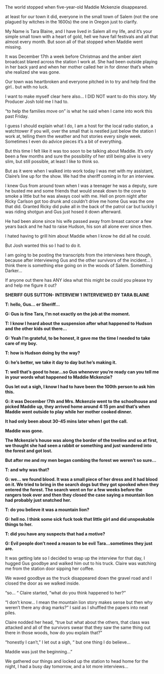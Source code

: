 The world stopped when five-year-old Maddie Mckenzie disappeared. 

at least for our town it did, everyone in the small town of Salem (not the one plagued by witches in the 1600s) the one in Oregon just to clarify. 

My Name is Tara Blaine, and I have lived in Salem all my life, and it’s your simple small town with a heart of gold, hell we have fall festivals and all that almost every month. But soon all of that stopped when Maddie went missing. 

It was December 17th a week before Christmas and the amber alert broadcast blared across the station I work at. She had been outside playing in her back yard and when her mother called her in for dinner that’s when she realized she was gone. 

Our town was heartbroken and everyone pitched in to try and help find the girl.. but with no luck. 

I want to make myself clear here also… I DID NOT want to do this story. My Producer Josh told me I had to. 

“to help the families move on” is what he said when I came into work this past Friday. 

I guess I should explain what I do, I am a  host for the local radio station, a watchtower if you will, over the small that is nestled just below the station I work at, telling them the weather and hot stories every single week. Sometimes I even do advice pieces it’s a bit of everything. 

But this time I felt like it was too soon to be talking about Maddie. It’s only been a few months and sure the possibility of her still being alive is very slim, but still possible, at least I like to think so. 

But as it were when I walked into work today I was met with my assistant, Claire’s line up for the show. We had the sheriff coming in for an interview. 

I knew Gus from around town when I was a teenager he was a deputy, sure he busted me and some friends that would sneak down to the cove to smoke a little but he was always cool with me. Hell on prom night after Ricky Carlson got too drunk and couldn’t drive me home Gus was the one that did. Granted Ricky did puke all in the back of the patrol car but luckily I was riding shotgun and Gus just hosed it down afterward.

He had been alone since his wife passed away from breast cancer a few years back and he had to raise Hudson, his son all alone ever since then. 

I hated having to grill him about Maddie when I know he did all he could. 

But Josh wanted this so I had to do it. 

I am going to be posting the transcripts from the interviews here though, because after interviewing Gus and the other survivors of the incident… I think there is something else going on in the woods of Salem. Something Darker…

If anyone out there has ANY idea what this might be could you please try and help me figure it out?

**SHERIFF GUS SUTTON- INTERVIEW 1**  **INTERVIEWED BY TARA BLAINE**

**T: hello, Gus… er Sheriff…**

**G: Gus is fine Tara, I’m not exactly on the job at the moment.**

**T: I know I heard about the suspension after what happened to Hudson and the other kids out there…** 

**G: Yeah I’m grateful, to be honest, it gave me the time I needed to take care of my boy.**

**T: how is Hudson doing by the way?** 

**G: he’s better, we take it day to day but he’s making it.** 

**T: well that’s good to hear…so Gus whenever you’re ready can you tell me in your words what happened to Maddie Mckenzie?**

**Gus let out a sigh, I know I had to have been the 100th** **person to ask him this.**

**G: it was December !7th** **and Mrs. Mckenzie went to the schoolhouse and picked Maddie up, they arrived home around 4:15 pm and that’s when Maddie went outside to play while her mother cooked dinner.** 

**It had only been about 30-45 mins later when I got the call.** 

**Maddie was gone.** 

**The Mckenzie’s house was along the border of the treeline and so at first, we thought she had seen a rabbit or something and just wandered into the forest and got lost.** 

**But after me and my men began combing the forest we weren’t so sure…**

**T: and why was that?** 

**G: we… we found blood. It was a small piece of her dress and it had blood on it. We tried to bring in the search dogs but they got spooked when they entered the forest. The search went on for a few weeks before the rangers took over and then they closed the case saying a mountain lion had probably just snatched her.** 

**T: do you believe it was a mountain lion?**

**G:**  **hell no. I think some sick fuck took that little girl and did unspeakable things to her.** 

**T: did you have any suspects that had a motive?** 

**G: Evil people don’t need a reason to be evil Tara…sometimes they just are.**  

It was getting late so I decided to wrap up the interview for that day, I hugged Gus goodbye and walked him out to his truck. Claire was watching me from the station door sipping her coffee. 

We waved goodbye as the truck disappeared down the gravel road and I closed the door as we walked inside. 

“so… “ Claire started, “what do you think happened to her?” 

“I don’t know… I mean the mountain lion story makes sense but then why weren’t there any drag marks?” I said as I shuffled the papers into neat piles. 

Claire nodded her head, “true but what about the others, that class was attacked and all of the survivors swear that they saw the same thing out there in those woods, how do you explain that?”

“honestly I can’t,” I let out a sigh, “ but one thing I do believe…

Maddie was just the beginning…” 

We gathered our things and locked up the station to head home for the night, I had a busy day tomorrow, and a lot more interviews…